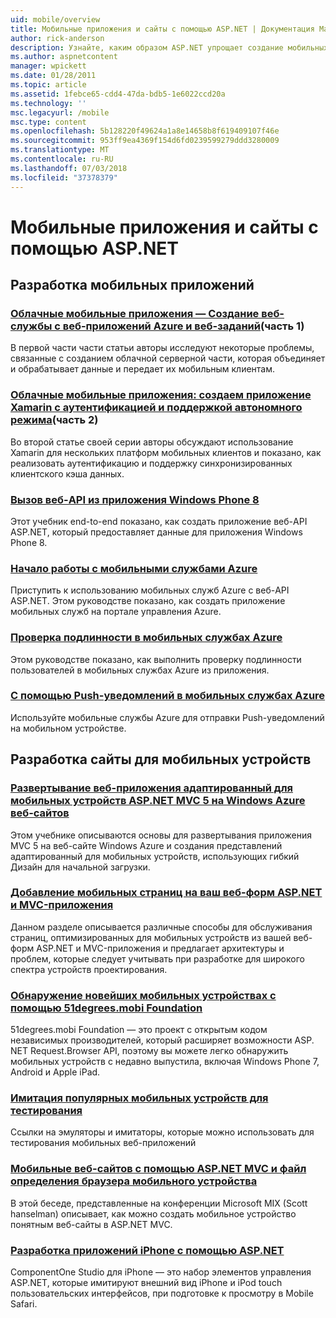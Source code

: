 ```yaml
---
uid: mobile/overview
title: Мобильные приложения и сайты с помощью ASP.NET | Документация Майкрософт
author: rick-anderson
description: Узнайте, каким образом ASP.NET упрощает создание мобильных веб-приложений
ms.author: aspnetcontent
manager: wpickett
ms.date: 01/28/2011
ms.topic: article
ms.assetid: 1febce65-cdd4-47da-bdb5-1e6022ccd20a
ms.technology: ''
msc.legacyurl: /mobile
msc.type: content
ms.openlocfilehash: 5b128220f49624a1a8e14658b8f619409107f46e
ms.sourcegitcommit: 953ff9ea4369f154d6fd0239599279ddd3280009
ms.translationtype: MT
ms.contentlocale: ru-RU
ms.lasthandoff: 07/03/2018
ms.locfileid: "37378379"
---
```

<a name="mobile-apps--sites-with-aspnet"></a>Мобильные приложения и сайты с помощью ASP.NET
====================
## <a name="develop-mobile-apps"></a>Разработка мобильных приложений


### <a name="cloud-connected-mobile-apps---create-a-web-service-with-azure-web-apps-and-webjobshttpsmsdnmicrosoftcommagazinemt185572part-1"></a>[Облачные мобильные приложения — Создание веб-службы с веб-приложений Azure и веб-заданий](https://msdn.microsoft.com/magazine/mt185572)(часть 1)

В первой части части статьи авторы исследуют некоторые проблемы, связанные с созданием облачной серверной части, которая объединяет и обрабатывает данные и передает их мобильным клиентам.


### <a name="cloud-connected-mobile-apps---build-a-xamarin-app-with-authentication-and-offline-supporthttpsmsdnmicrosoftcommagazinemt422581aspxpart-2"></a>[Облачные мобильные приложения: создаем приложение Xamarin с аутентификацией и поддержкой автономного режима](https://msdn.microsoft.com/magazine/mt422581.aspx)(часть 2)

Во второй статье своей серии авторы обсуждают использование Xamarin для нескольких платформ мобильных клиентов и показано, как реализовать аутентификацию и поддержку синхронизированных клиентского кэша данных.


### <a name="calling-web-api-from-a-windows-phone-8-applicationweb-apioverviewmobile-clientscalling-web-api-from-a-windows-phone-8-applicationmd"></a>[Вызов веб-API из приложения Windows Phone 8](../web-api/overview/mobile-clients/calling-web-api-from-a-windows-phone-8-application.md)

Этот учебник end-to-end показано, как создать приложение веб-API ASP.NET, который предоставляет данные для приложения Windows Phone 8.


### <a name="get-started-with-azure-mobile-serviceshttpsazuremicrosoftcomdocumentationarticlesmobile-services-dotnet-backend-windows-store-dotnet-get-startedwtmcidzumoaspnet"></a>[Начало работы с мобильными службами Azure](https://azure.microsoft.com/documentation/articles/mobile-services-dotnet-backend-windows-store-dotnet-get-started?WT.mc_id=zumo_aspnet)

Приступить к использованию мобильных служб Azure с веб-API ASP.NET. Этом руководстве показано, как создать приложение мобильных служб на портале управления Azure.


### <a name="authentication-in-azure-mobile-serviceshttpsazuremicrosoftcomdocumentationarticlesmobile-services-dotnet-backend-windows-store-dotnet-get-started-userswtmcidzumoaspnet"></a>[Проверка подлинности в мобильных службах Azure](https://azure.microsoft.com/documentation/articles/mobile-services-dotnet-backend-windows-store-dotnet-get-started-users/?WT.mc_id=zumo_aspnet)

Этом руководстве показано, как выполнить проверку подлинности пользователей в мобильных службах Azure из приложения.


### <a name="using-push-notifications-in-azure-mobile-serviceshttpsazuremicrosoftcomdocumentationarticlesmobile-services-dotnet-backend-windows-store-dotnet-get-started-pushwtmcidzumoaspnet"></a>[С помощью Push-уведомлений в мобильных службах Azure](https://azure.microsoft.com/documentation/articles/mobile-services-dotnet-backend-windows-store-dotnet-get-started-push/?WT.mc_id=zumo_aspnet)

Используйте мобильные службы Azure для отправки Push-уведомлений на мобильном устройстве.


## <a name="develop-mobile-sites"></a>Разработка сайты для мобильных устройств


### <a name="deploy-an-mobile-friendly-aspnet-mvc-5-web-application-on-windows-azure-web-siteshttpsdocsmicrosoftcomazureapp-service-webweb-sites-dotnet-deploy-aspnet-mvc-mobile-app"></a>[Развертывание веб-приложения адаптированный для мобильных устройств ASP.NET MVC 5 на Windows Azure веб-сайтов](https://docs.microsoft.com/azure/app-service-web/web-sites-dotnet-deploy-aspnet-mvc-mobile-app)

Этом учебнике описываются основы для развертывания приложения MVC 5 на веб-сайте Windows Azure и создания представлений адаптированный для мобильных устройств, использующих гибкий Дизайн для начальной загрузки.


### <a name="add-mobile-pages-to-your-aspnet-web-forms--mvc-applicationwhitepapersadd-mobile-pages-to-your-aspnet-web-forms-mvc-applicationmd"></a>[Добавление мобильных страниц на ваш веб-форм ASP.NET и MVC-приложения](../whitepapers/add-mobile-pages-to-your-aspnet-web-forms-mvc-application.md)

Данном разделе описывается различные способы для обслуживания страниц, оптимизированных для мобильных устройств из вашей веб-форм ASP.NET и MVC-приложения и предлагает архитектуры и проблем, которые следует учитывать при разработке для широкого спектра устройств проектирования.


### <a name="detect-the-latest-mobile-devices-using-51degreesmobi-foundationhttpsgithubcom51degreesdotnet-device-detection"></a>[Обнаружение новейших мобильных устройствах с помощью 51degrees.mobi Foundation](https://github.com/51Degrees/dotNET-Device-Detection)

51degrees.mobi Foundation — это проект с открытым кодом независимых производителей, который расширяет возможности ASP. NET Request.Browser API, поэтому вы можете легко обнаружить мобильных устройств с недавно выпустила, включая Windows Phone 7, Android и Apple iPad.


### <a name="simulate-popular-mobile-devices-for-testingdevice-simulatorsmd"></a>[Имитация популярных мобильных устройств для тестирования](device-simulators.md)

Ссылки на эмуляторы и имитаторы, которые можно использовать для тестирования мобильных веб-приложений


### <a name="mobile-web-sites-with-aspnet-mvc-and-the-mobile-browser-definition-filehttpwwwhanselmancomblogmixmobilewebsiteswithaspnetmvcandthemobilebrowserdefinitionfileaspx"></a>[Мобильные веб-сайтов с помощью ASP.NET MVC и файл определения браузера мобильного устройства](http://www.hanselman.com/blog/MixMobileWebSitesWithASPNETMVCAndTheMobileBrowserDefinitionFile.aspx)

В этой беседе, представленные на конференции Microsoft MIX (Scott hanselman) описывает, как можно создать мобильное устройство понятным веб-сайты в ASP.NET MVC.


### <a name="develop-iphone-applications-with-aspnethttplabscomponentonecomiphone"></a>[Разработка приложений iPhone с помощью ASP.NET](http://labs.componentone.com/iPhone/)

ComponentOne Studio для iPhone — это набор элементов управления ASP.NET, которые имитируют внешний вид iPhone и iPod touch пользовательских интерфейсов, при подготовке к просмотру в Mobile Safari.
